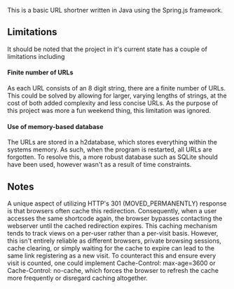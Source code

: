 This is a basic URL shortner written in Java using the Spring.js framework.

## Limitations
It should be noted that the project in it's current state has a couple of limitations including 
#### Finite number of URLs
As each URL consists of an 8 digit string, there are a finite number of URLs. This could be solved by allowing for larger, varying lengths of strings, at the cost of both added complexity and less concise URLs. As the purpose of this project was more a fun weekend thing, this limitation was ignored.

#### Use of memory-based database
The URLs are stored in a h2database, which stores everything within the systems memory. As such, when the program is restarted, all URLs are forgotten. To resolve this, a more robust database such as SQLite should have been used, however wasn't as a result of time constraints.

## Notes
A unique aspect of utilizing HTTP's 301 (MOVED_PERMANENTLY) response is that browsers often cache this redirection. Consequently, when a user accesses the same shortcode again, the browser bypasses contacting the webserver until the cached redirection expires. This caching mechanism tends to track views on a per-user rather than a per-visit basis. However, this isn't entirely reliable as different browsers, private browsing sessions, cache clearing, or simply waiting for the cache to expire can lead to the same link registering as a new visit. To counteract this and ensure every visit is counted, one could implement Cache-Control: max-age=3600 or Cache-Control: no-cache, which forces the browser to refresh the cache more frequently or disregard caching altogether.
